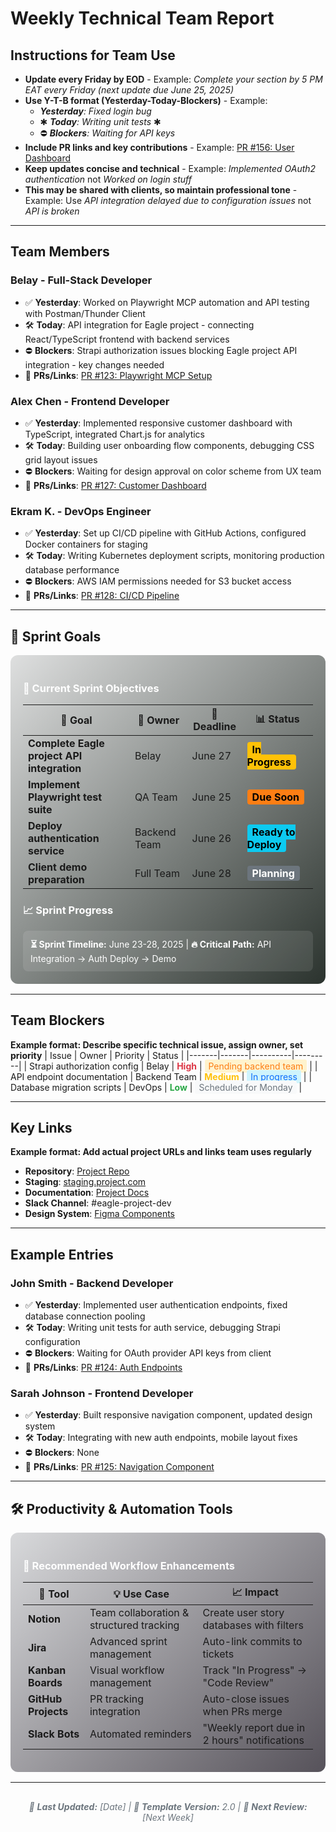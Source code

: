 # Weekly Technical Team Report

## Instructions for Team Use
- **Update every Friday by EOD** - Example: *Complete your section by 5 PM EAT every Friday (next update due June 25, 2025)*
- **Use Y-T-B format (Yesterday-Today-Blockers)** - Example: 
    - ***Yesterday**: Fixed login bug*
    - ✱ ***Today**: Writing unit tests* ✱
    - ⛔ ***Blockers**: Waiting for API keys*
- **Include PR links and key contributions** - Example: [PR #156: User Dashboard](https://github.com/project/pull/156)
- **Keep updates concise and technical** - Example: *Implemented OAuth2 authentication* not *Worked on login stuff*
- **This may be shared with clients, so maintain professional tone** - Example: Use *API integration delayed due to configuration issues* not *API is broken*

---

## Team Members

### Belay - Full-Stack Developer
- ✅ **Yesterday**: Worked on Playwright MCP automation and API testing with Postman/Thunder Client
- 🛠 **Today**: API integration for Eagle project - connecting React/TypeScript frontend with backend services
- ⛔ **Blockers**: Strapi authorization issues blocking Eagle project API integration - key changes needed
- 🔗 **PRs/Links**: [PR #123: Playwright MCP Setup](https://github.com/project/pull/123)

### Alex Chen - Frontend Developer
- ✅ **Yesterday**: Implemented responsive customer dashboard with TypeScript, integrated Chart.js for analytics
- 🛠 **Today**: Building user onboarding flow components, debugging CSS grid layout issues
- ⛔ **Blockers**: Waiting for design approval on color scheme from UX team
- 🔗 **PRs/Links**: [PR #127: Customer Dashboard](https://github.com/project/pull/127)

### Ekram K. - DevOps Engineer
- ✅ **Yesterday**: Set up CI/CD pipeline with GitHub Actions, configured Docker containers for staging
- 🛠 **Today**: Writing Kubernetes deployment scripts, monitoring production database performance
- ⛔ **Blockers**: AWS IAM permissions needed for S3 bucket access
- 🔗 **PRs/Links**: [PR #128: CI/CD Pipeline](https://github.com/project/pull/128)

---

## 🎯 Sprint Goals

<div style="background: linear-gradient(135deg,rgb(222, 223, 223) 0%,rgb(43, 51, 46) 100%); color: white; padding: 20px; border-radius: 12px; margin: 16px 0;">

### 🚀 Current Sprint Objectives

| 🎯 Goal | 👤 Owner | 📅 Deadline | 📊 Status |
|---------|----------|-------------|-----------|
| **Complete Eagle project API integration** | Belay | June 27 | <span style="background-color: #ffc107; color: #000; padding: 2px 8px; border-radius: 4px; font-weight: bold;"> In Progress</span> |
| **Implement Playwright test suite** | QA Team | June 25 | <span style="background-color: #fd7e14; color: #000; padding: 2px 8px; border-radius: 4px; font-weight: bold;"> Due Soon</span> |
| **Deploy authentication service** | Backend Team | June 26 | <span style="background-color: #0dcaf0; color: #000; padding: 2px 8px; border-radius: 4px; font-weight: bold;"> Ready to Deploy</span> |
| **Client demo preparation** | Full Team | June 28 | <span style="background-color: #6c757d; color: #fff; padding: 2px 8px; border-radius: 4px; font-weight: bold;"> Planning</span> |

### 📈 Sprint Progress
<div style="background-color: rgba(255,255,255,0.1); padding: 12px; border-radius: 8px; margin-top: 16px;">
<strong>⏳ Sprint Timeline:</strong> June 23-28, 2025 | <strong>🔥 Critical Path:</strong> API Integration → Auth Deploy → Demo
</div>

</div>

---

## Team Blockers
**Example format: Describe specific technical issue, assign owner, set priority**
| Issue | Owner | Priority | Status |
|-------|-------|----------|---------|
| Strapi authorization config | Belay | <span style="color: #dc3545; font-weight: bold;">High</span> | <span style="color: #fd7e14; background-color: #fff3cd; padding: 2px 6px; border-radius: 3px;">Pending backend team</span> |
| API endpoint documentation | Backend Team | <span style="color: #ffc107; font-weight: bold;">Medium</span> | <span style="color: #0d6efd; background-color: #cff4fc; padding: 2px 6px; border-radius: 3px;">In progress</span> |
| Database migration scripts | DevOps | <span style="color: #28a745; font-weight: bold;">Low</span> | <span style="color: #6c757d; background-color: #f8f9fa; padding: 2px 6px; border-radius: 3px;">Scheduled for Monday</span> |

---

## Key Links
**Example format: Add actual project URLs and links team uses regularly**
- **Repository**: [Project Repo](https://github.com/project)
- **Staging**: [staging.project.com](https://staging.project.com)
- **Documentation**: [Project Docs](https://docs.project.com)
- **Slack Channel**: #eagle-project-dev
- **Design System**: [Figma Components](https://figma.com/project)

---

## Example Entries

### John Smith - Backend Developer  
- ✅ **Yesterday**: Implemented user authentication endpoints, fixed database connection pooling
- 🛠 **Today**: Writing unit tests for auth service, debugging Strapi configuration
- ⛔ **Blockers**: Waiting for OAuth provider API keys from client
- 🔗 **PRs/Links**: [PR #124: Auth Endpoints](https://github.com/project/pull/124)

### Sarah Johnson - Frontend Developer
- ✅ **Yesterday**: Built responsive navigation component, updated design system
- 🛠 **Today**: Integrating with new auth endpoints, mobile layout fixes
- ⛔ **Blockers**: None
- 🔗 **PRs/Links**: [PR #125: Navigation Component](https://github.com/project/pull/125)

---

## 🛠 Productivity & Automation Tools

<div style="background: linear-gradient(135deg,rgb(216, 217, 219) 0%,rgb(86, 82, 90) 100%); color: white; padding: 20px; border-radius: 12px; margin: 16px 0;">

### 🚀 Recommended Workflow Enhancements

| 🔧 Tool | 💡 Use Case | 📈 Impact |
|---------|-------------|-----------|
| **Notion** | Team collaboration & structured tracking | Create user story databases with filters |
| **Jira** | Advanced sprint management | Auto-link commits to tickets |
| **Kanban Boards** | Visual workflow management | Track "In Progress" → "Code Review" |
| **GitHub Projects** | PR tracking integration | Auto-close issues when PRs merge |
| **Slack Bots** | Automated reminders | "Weekly report due in 2 hours" notifications |

</div>

---

<div style="text-align: center; color: #6c757d; font-style: italic; padding: 16px;">
📅 <strong>Last Updated:</strong> [Date] | 👤 <strong>Template Version:</strong> 2.0 | 🔄 <strong>Next Review:</strong> [Next Week]
</div> 